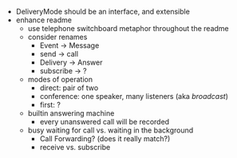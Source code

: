 - DeliveryMode should be an interface, and extensible
- enhance readme
    - use telephone switchboard metaphor throughout the readme
    - consider renames
        - Event -> Message
        - send -> call
        - Delivery -> Answer
        - subscribe -> ?
    - modes of operation
        - direct: pair of two
        - conference: one speaker, many listeners (aka *broadcast*)
        - first: ?
    - builtin answering machine
        - every unanswered call will be recorded
    - busy waiting for call vs. waiting in the background
        - Call Forwarding? (does it really match?)
        - receive vs. subscribe